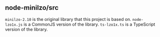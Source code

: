 ## node-minilzo/src

`minilzo-2.10` is the original library that this project is based on.
`node-lzo1x.js` is a CommonJS version of the library.
`ts-lzo1x.ts` is a TypeScript version of the library.
